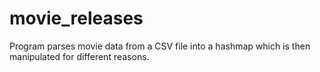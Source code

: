 # movie_releases

Program parses movie data from a CSV file into a hashmap which is then manipulated for different reasons.

